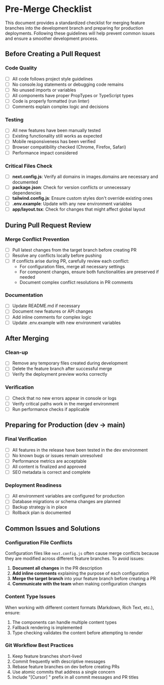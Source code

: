 # Pre-Merge Checklist

This document provides a standardized checklist for merging feature branches into the development branch and preparing for production deployments. Following these guidelines will help prevent common issues and ensure a smoother development process.

## Before Creating a Pull Request

### Code Quality

- [ ] All code follows project style guidelines
- [ ] No console.log statements or debugging code remains
- [ ] No unused imports or variables
- [ ] All components have proper PropTypes or TypeScript types
- [ ] Code is properly formatted (run linter)
- [ ] Comments explain complex logic and decisions

### Testing

- [ ] All new features have been manually tested
- [ ] Existing functionality still works as expected
- [ ] Mobile responsiveness has been verified
- [ ] Browser compatibility checked (Chrome, Firefox, Safari)
- [ ] Performance impact considered

### Critical Files Check

- [ ] **next.config.js**: Verify all domains in images.domains are necessary and documented
- [ ] **package.json**: Check for version conflicts or unnecessary dependencies
- [ ] **tailwind.config.js**: Ensure custom styles don't override existing ones
- [ ] **.env.example**: Update with any new environment variables
- [ ] **app/layout.tsx**: Check for changes that might affect global layout

## During Pull Request Review

### Merge Conflict Prevention

- [ ] Pull latest changes from the target branch before creating PR
- [ ] Resolve any conflicts locally before pushing
- [ ] If conflicts arise during PR, carefully review each conflict:
   - For configuration files, merge all necessary settings
   - For component changes, ensure both functionalities are preserved if needed
   - Document complex conflict resolutions in PR comments

### Documentation

- [ ] Update README.md if necessary
- [ ] Document new features or API changes
- [ ] Add inline comments for complex logic
- [ ] Update .env.example with new environment variables

## After Merging

### Clean-up

- [ ] Remove any temporary files created during development
- [ ] Delete the feature branch after successful merge
- [ ] Verify the deployment preview works correctly

### Verification

- [ ] Check that no new errors appear in console or logs
- [ ] Verify critical paths work in the merged environment
- [ ] Run performance checks if applicable

## Preparing for Production (dev → main)

### Final Verification

- [ ] All features in the release have been tested in the dev environment
- [ ] No known bugs or issues remain unresolved
- [ ] Performance metrics are acceptable
- [ ] All content is finalized and approved
- [ ] SEO metadata is correct and complete

### Deployment Readiness

- [ ] All environment variables are configured for production
- [ ] Database migrations or schema changes are planned
- [ ] Backup strategy is in place
- [ ] Rollback plan is documented

## Common Issues and Solutions

### Configuration File Conflicts

Configuration files like `next.config.js` often cause merge conflicts because they are modified across different feature branches. To avoid issues:

1. **Document all changes** in the PR description
2. **Add inline comments** explaining the purpose of each configuration
3. **Merge the target branch** into your feature branch before creating a PR
4. **Communicate with the team** when making configuration changes

### Content Type Issues

When working with different content formats (Markdown, Rich Text, etc.), ensure:

1. The components can handle multiple content types
2. Fallback rendering is implemented
3. Type checking validates the content before attempting to render

### Git Workflow Best Practices

1. Keep feature branches short-lived
2. Commit frequently with descriptive messages
3. Rebase feature branches on dev before creating PRs
4. Use atomic commits that address a single concern
5. Include "[Cursor] " prefix in all commit messages and PR titles 